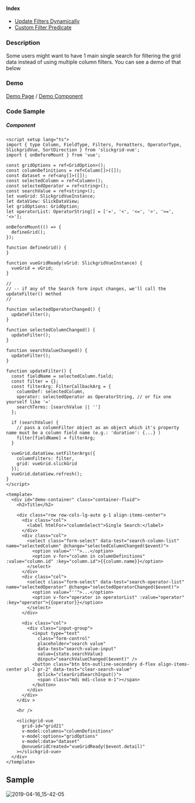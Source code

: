 #### Index
- [Update Filters Dynamically](input-filter.md#update-filters-dynamically)
- [Custom Filter Predicate](input-filter.md#custom-filter-predicate)

### Description
Some users might want to have 1 main single search for filtering the grid data instead of using multiple column filters. You can see a demo of that below

### Demo
[Demo Page](https://ghiscoding.github.io/slickgrid-vue/#/slickgrid/Example21) / [Demo Component](https://github.com/ghiscoding/slickgrid-vue/blob/master/src/examples/slickgrid/Example21.tsx#L162)

### Code Sample
##### Component
```vue
<script setup lang="ts">
import { type Column, FieldType, Filters, Formatters, OperatorType, SlickgridVue, SortDirection } from 'slickgrid-vue';
import { onBeforeMount } from 'vue';

const gridOptions = ref<GridOption>();
const columnDefinitions = ref<Column[]>([]);
const dataset = ref<any[]>([]);
const selectedColumn = ref<Column>();
const selectedOperator = ref<string>();
const searchValue = ref<string>();
let vueGrid: SlickgridVueInstance;
let dataView: SlickDataView;
let gridOptions: GridOption;
let operatorList: OperatorString[] = ['=', '<', '<=', '>', '>=', '<>'];

onBeforeMount(() => {
  defineGrid();
});

function defineGrid() {
}

function vueGridReady(vGrid: SlickgridVueInstance) {
  vueGrid = vGrid;
}

//
// -- if any of the Search form input changes, we'll call the updateFilter() method
//

function selectedOperatorChanged() {
  updateFilter();
}

function selectedColumnChanged() {
  updateFilter();
}

function searchValueChanged() {
  updateFilter();
}

function updateFilter() {
  const fieldName = selectedColumn.field;
  const filter = {};
  const filterArg: FilterCallbackArg = {
    columnDef: selectedColumn,
    operator: selectedOperator as OperatorString, // or fix one yourself like '='
    searchTerms: [searchValue || '']
  };

  if (searchValue) {
    // pass a columnFilter object as an object which it's property name must be a column field name (e.g.: 'duration': {...} )
    filter[fieldName] = filterArg;
  }

  vueGrid.dataView.setFilterArgs({
    columnFilters: filter,
    grid: vueGrid.slickGrid
  });
  vueGrid.dataView.refresh();
}
</script>

<template>
  <div id="demo-container" class="container-fluid">
    <h2>Title</h2>

    <div class="row row-cols-lg-auto g-1 align-items-center">
      <div class="col">
        <label htmlFor="columnSelect">Single Search:</label>
      </div>
      <div class="col">
        <select class="form-select" data-test="search-column-list" name="selectedColumn" @change="selectedColumnChanged($event)">
          <option value="''">...</option>
          <option v-for="column in columnDefinitions" :value="column.id" :key="column.id">{{column.name}}</option>
        </select>
      </div>
      <div class="col">
        <select class="form-select" data-test="search-operator-list" name="selectedOperator" @change="selectedOperatorChanged($event)">
          <option value="''">...</option>
          <option v-for="operator in operatorList" :value="operator" :key="operator">{{operator}}</option>
        </select>
      </div>

      <div class="col">
        <div class="input-group">
          <input type="text"
            class="form-control"
            placeholder="search value"
            data-test="search-value-input"
            value={state.searchValue}
            @input="searchValueChanged($event)" />
          <button class="btn btn-outline-secondary d-flex align-items-center pl-2 pr-2" data-test="clear-search-value"
            @click="clearGridSearchInput()">
            <span class="mdi mdi-close m-1"></span>
          </button>
        </div>
      </div>
    </div >

    <hr />

    <slickgrid-vue
      grid-id="grid21"
      v-model:columns="columnDefinitions"
      v-model:options="gridOptions"
      v-model:data="dataset"
      @onvueGridCreated="vueGridReady($event.detail)"
    ></slickgrid-vue>
  </div>
</template>
```

## Sample
![2019-04-16_15-42-05](https://user-images.githubusercontent.com/643976/56239148-3b530680-605e-11e9-99a2-e9a163abdd0c.gif)
